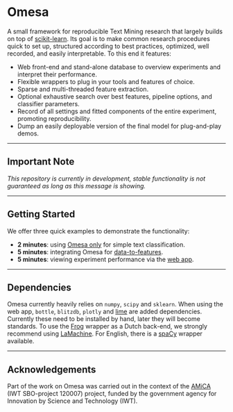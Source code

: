 # Omesa
A small framework for reproducible Text Mining research that largely builds
on top of [scikit-learn](http://scikit-learn.org/stable/). Its goal is to make
common research procedures quick to set up, structured according to best
practices, optimized, well recorded, and easily interpretable. To this end it
features:

  - Web front-end and stand-alone database to overview experiments and
    interpret their performance.
  - Flexible wrappers to plug in your tools and features of choice.
  - Sparse and multi-threaded feature extraction.
  - Optional exhaustive search over best features, pipeline options, and
    classifier parameters.
  - Record of all settings and fitted components of the entire experiment,
    promoting reproducibility.
  - Dump an easily deployable version of the final model for plug-and-play
    demos.

---

## Important Note

*This repository is currently in development, stable functionality is not
guaranteed as long as this message is showing.*

---

## Getting Started

We offer three quick examples to demonstrate the functionality:

- **2 minutes**: using [Omesa only](example_simple.md) for simple text
  classification.
- **5 minutes**: integrating Omesa for [data-to-features](example_df.md).
- **5 minutes**: viewing experiment performance via the [web app](example_web.md).

---

## Dependencies

Omesa currently heavily relies on `numpy`, `scipy` and `sklearn`. When using
the web app, `bottle`, `blitzdb`, `plotly` and
[lime](https://github.com/marcotcr/lime) are added dependencies. Currently
these need to be installed by hand, later they will become standards. To use the
[Frog](https://languagemachines.github.io/frog/) wrapper as a Dutch back-end, we
strongly recommend using [LaMachine](https://proycon.github.io/LaMachine/). For
English, there is a [spaCy](https://spacy.io/) wrapper available.

---

## Acknowledgements

Part of the work on Omesa was carried out in the context of the
[AMiCA](http://www.amicaproject.be/) (IWT SBO-project 120007) project, funded
by the government agency for Innovation by Science and Technology (IWT).
